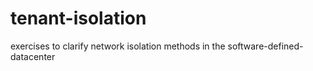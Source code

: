 tenant-isolation
================

exercises to clarify network isolation methods in the software-defined-datacenter
